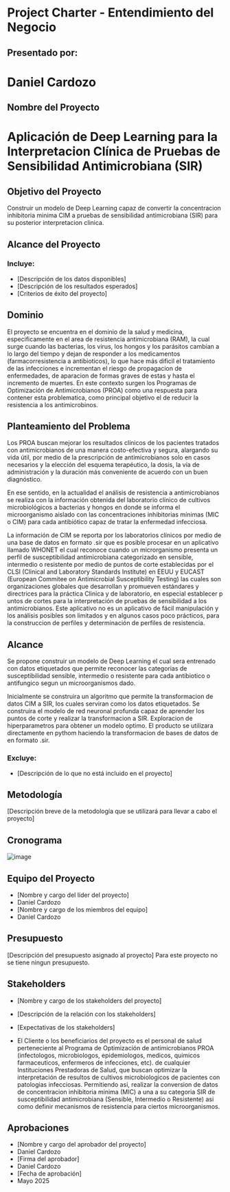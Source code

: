 # Project Charter - Entendimiento del Negocio

## **Presentado por**:  
# Daniel Cardozo

## Nombre del Proyecto

# **Aplicación de Deep Learning para la Interpretacion Clínica de Pruebas de Sensibilidad Antimicrobiana (SIR)**

## Objetivo del Proyecto
Construir  un modelo de Deep Learning capaz de convertir la concentracion inhibitoria minima CIM a pruebas de sensibilidad antimicrobiana (SIR) para su posterior interpretacion clinica.

## Alcance del Proyecto

### Incluye:

- [Descripción de los datos disponibles]
- [Descripción de los resultados esperados]
- [Criterios de éxito del proyecto]

## Dominio 
El proyecto se encuentra en el dominio de la salud y medicina, especificamente en el area de resistencia antimicrobiana (RAM), la cual surge cuando las bacterias, los virus, los hongos y los parásitos cambian a lo largo del tiempo y dejan de responder a los medicamentos (farmacorresistencia a antibioticos), lo que hace más dificil el tratamiento de las infecciones e incrementan el riesgo de propagacion de enfermedades, de aparacion de formas graves de estas y hasta el incremento de muertes. En este contexto surgen los Programas de Optimización de Antimicrobianos (PROA) como una respuesta para contener esta problematica, como principal objetivo el de reducir la resistencia a los antimicrobinos.

## Planteamiento del Problema
Los PROA buscan mejorar los resultados clínicos de los pacientes tratados con antimicrobianos de una manera costo-efectiva y segura, alargando su vida útil, por medio de la prescripción de antimicrobianos solo en casos necesarios y la elección del esquema terapéutico, la dosis, la vía de administración y la duración más conveniente de acuerdo con un buen diagnóstico.

En ese sentido, en la actualidad el análisis de resistencia a antimicrobianos se realiza con la información obtenida del laboratorio clínico de cultivos microbiológicos a bacterias y hongos en donde se informa el microorganismo aislado con las concentraciones inhibitorias mínimas (MIC o CIM) para cada antibiótico capaz de tratar la enfermedad infecciosa.

La información de CIM se reporta por los laboratorios clínicos por medio de una base de datos en formato .sir que es posible procesar en un aplicativo llamado WHONET el cual reconoce cuando un microrganismo presenta un perfil de susceptibilidad antimicrobiana categorizado en sensible, intermedio o resistente por medio de puntos de corte establecidas por el CLSI (Clinical and Laboratory Standards Institute) en EEUU y EUCAST (European Commitee on Antimicrobial Susceptibility Testing) las cuales son organizaciones globales que desarrollan y promueven estándares y directrices para la práctica Clinica y de laboratorio, en especial establecer p untos de cortes para la interpretación de pruebas de sensibilidad a los antimicrobianos. Este aplicativo no es un aplicativo de fácil manipulación y los análisis posibles son limitados y en algunos casos poco prácticos, para la construccion de perfiles y determinación de perfiles de resistencia.

## Alcance 
Se propone construir un modelo de Deep Learning el cual sera entrenado con datos etiquetados que permite reconocer las categorias de susceptibilidad sensible, intermedio o resistente para cada antibiotico o antifungico segun un microorganismos dado.

Inicialmente se construira un algoritmo que permite la transformacion de datos CIM a SIR, los cuales serviran como los datos etiquetados.
Se construira el modelo de red neuronal profunda capaz de aprender los puntos de corte y realizar la transformacion a SIR.
Exploracion de hiperparametros para obtener un modelo optimo.
El producto se utilizara directamente en pythom haciendo la transformacion de bases de datos de en formato .sir.

### Excluye:

- [Descripción de lo que no está incluido en el proyecto]

## Metodología

[Descripción breve de la metodología que se utilizará para llevar a cabo el proyecto]

## Cronograma

![image](https://github.com/user-attachments/assets/e21897ff-8b59-4d29-b90e-652434bc09b7)


## Equipo del Proyecto

- [Nombre y cargo del líder del proyecto]
- Daniel Cardozo
- [Nombre y cargo de los miembros del equipo]
- Daniel Cardozo 

## Presupuesto

[Descripción del presupuesto asignado al proyecto]
Para este proyecto no se tiene ningun presupuesto.

## Stakeholders

- [Nombre y cargo de los stakeholders del proyecto]
- [Descripción de la relación con los stakeholders]
- [Expectativas de los stakeholders]

- El Cliente o los beneficiarios del proyecto es el personal de salud perteneciente al Programa de Optimización de antimicrobianos PROA (infectologos, microbiologos, epidemiologos, medicos, quimicos farmaceuticos, enfermeros de infecciones, etc). de cualquier Instituciones Prestadoras de Salud, que buscan optimizar la interpretación de resultos de cultivos microbiologicos de pacientes con patologias infecciosas. Permitiendo asi, realizar la conversion de datos de concentracion inhibitoria minima (MIC) a una a su categoria SIR de susceptibilidad antimicrobiana (Sensible, Intermedio o Resistente) asi como definir mecanismos de resistencia para ciertos microorganismos.

## Aprobaciones

- [Nombre y cargo del aprobador del proyecto]
- Daniel Cardozo
- [Firma del aprobador]
- Daniel Cardozo
- [Fecha de aprobación]
- Mayo 2025
